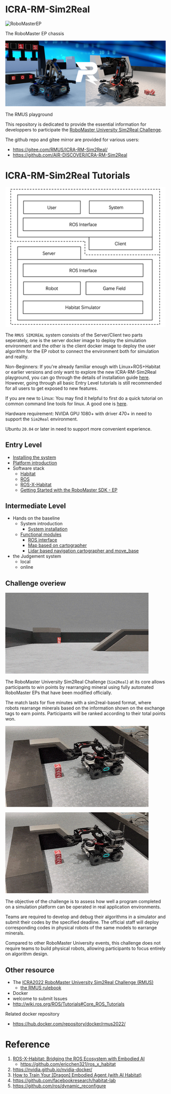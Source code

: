 # ICRA-RM-Sim2Real

![RoboMasterEP](./assets/RoboMasterEP.gif)

The RoboMaster EP chassis

![RMUS-playground](./assets/RMUS-playground.png)

The RMUS playground

This repository is dedicated to provide the essential information for developpers to participate the [RoboMaster University Sim2Real Challenge](https://air.tsinghua.edu.cn/robomaster/sim2real_icra22.html).

The github repo and gitee mirror are provided for various users:
- https://gitee.com/RMUS/ICRA-RM-Sim2Real/
- https://github.com/AIR-DISCOVER/ICRA-RM-Sim2Real

# ICRA-RM-Sim2Real Tutorials

![arch of the RMUS EP SIM2REAL system](./assets/arch-EP-sim2real.png)

The `RMUS SIM2REAL` system consists of the Server/Client two parts seperately, one is the server docker image to deploy the simulation environment and the other is the client docker image to deploy the user algorithm for the EP robot to connect the environment both for simulation and reality.

Non-Beginners: If you're already familiar enough with Linux+ROS+Habitat or earlier versions and only want to explore the new ICRA-RM-Sim2Real playground, you can go through the details of installation guide [here](./docker_client/sim2real-install-guide.md). However, going through all basic Entry Level tutorials is still recommended for all users to get exposed to new features.

If you are new to Linux: You may find it helpful to first do a quick tutorial on common command line tools for linux. A good one is [here](http://www.ee.surrey.ac.uk/Teaching/Unix/).

Hardware requirement: NVIDA GPU 1080+ with driver 470+ in need to support the `Sim2Real` environment.

Ubuntu `20.04` or later in need to support more convenient experience.

<!-- # Core Sim2Real Tutorials -->
## Entry Level

- [Installing the system](./docker_client/sim2real-install-guide.md)
- [Platform introduction](./tutorial-RMUS-EP.md#1-platform-introduction)
- Software stack
  - [Habitat](https://github.com/facebookresearch/habitat-sim)
  - [ROS](http://wiki.ros.org/ROS/Tutorials)
      <!-- - briefly introduction
      - SLAM -->
  - [ROS-X-Habitat](https://github.com/ericchen321/ros_x_habitat)
  - [Getting Started with the RoboMaster SDK - EP](https://robomaster-dev.readthedocs.io/en/latest/python_sdk/beginner_ep.html)
<!-- - Optional remote control -->
   <!-- log -->
   <!-- Judgement Score -->
<!-- - etc -->

## Intermediate Level

- Hands on the baseline
  - System introduction
    - [System installation](./docker_client/sim2real-install-guide.md)
  - [Functional modules](./tutorial-RMUS-EP.md)
    - [ROS interface](./tutorial-RMUS-EP.md#3-ros-interface)
    - [Map based on cartographer](./tutorial-RMUS-EP.md#41-map-based-on-cartographer)
      <!-- RTAB Navi -->
    - [Lidar based navigation cartographer and move_base](./tutorial-RMUS-EP.md#42-lider-navigation-based-on-cartographer-and-move_base)
    <!-- Digital CV -->
    <!-- box grasp/put -->
- the Judgement system
  - local
   <!-- blocks Nums in need -->
   <!-- report cpu high -->
   <!-- debug toolchain -->
   <!--     log -->
   <!--     rgb/depth log optional recording -->
  - online

## Challenge overiew

![FPV-RMUS](./assets/FPV-RMUS.gif)

The RoboMaster University Sim2Real Challenge (`Sim2Real`) at its core allows participants to win points by
rearranging mineral using fully automated RoboMaster EPs that have been modified officially. 

The match lasts for five minutes with a sim2real-based format, where robots rearrange minerals based on the information shown on the exchange tags to earn points. Participants will be ranked according to their total points won. 

![pick-ore](./assets/pick-ore.gif)

![place-ore](./assets/pick-ore.gif)

The objective of the challenge is to assess how well a program completed on a simulation platform can be operated in real application environments. 

Teams are required to develop and debug their algorithms in a simulator and submit their codes by the specified deadline. The official staff will deploy corresponding codes in physical robots of the same models to earrange minerals. 

Compared to other RoboMaster University events, this challenge does not require teams to build physical robots, allowing participants to focus entirely on algorithm design.

## Other resource

- The [ICRA2022 RoboMaster University Sim2Real Challenge (RMUS)](https://air.tsinghua.edu.cn/robomaster/sim2real_icra22.html)
  - [the RMUS rulebook](https://air.tsinghua.edu.cn/robomaster/RMUS2022_rules_manual.pdf)
- Docker
- welcome to submit Issues
- http://wiki.ros.org/ROS/Tutorials#Core_ROS_Tutorials

<!-- [中文版本](./README_CN.md) -->
Related docker repository
- https://hub.docker.com/repository/docker/rmus2022/

<!-- [README of the sim2real agent](./docker_sim2real/README.md) -->

# Reference

1. [ROS-X-Habitat: Bridging the ROS Ecosystem with Embodied AI](https://arxiv.org/abs/2109.07703)
   - https://github.com/ericchen321/ros_x_habitat
2. https://nvidia.github.io/nvidia-docker/
3. [How to Train Your [Dragon] Embodied Agent (with AI Habitat)](https://aihabitat.org/tutorial/2020/)
4. https://github.com/facebookresearch/habitat-lab
5. https://github.com/ros/dynamic_reconfigure



